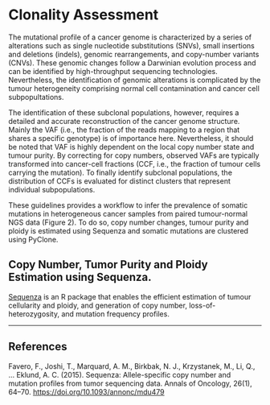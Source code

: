 # Clonality Assessment

The mutational profile of a cancer genome is characterized by a series of alterations such as single nucleotide substitutions (SNVs), small insertions and deletions (indels), genomic rearrangements, and copy-number variants (CNVs). These genomic changes follow a Darwinian evolution process and can be identified by high-throughput sequencing technologies. Nevertheless, the identification of genomic alterations is complicated by the tumour heterogeneity comprising normal cell contamination and cancer cell subpopultations.  

The identification of these subclonal populations, however, requires a detailed and accurate reconstruction of the cancer genome structure. Mainly the VAF (i.e., the fraction of the reads mapping to a region that shares a specific genotype) is of importance here. Nevertheless, it should be noted that VAF is highly dependent on the local copy number state and tumour purity. By correcting for copy numbers, observed VAFs are typically transformed into cancer-cell fractions (CCF, i.e., the fraction of tumour cells carrying the mutation). To finally identify subclonal populations, the distribution of CCFs is evaluated for distinct clusters that represent individual subpopulations.  

These guidelines provides a workflow to infer the prevalence of somatic mutations in heterogeneous cancer samples from paired tumour-normal NGS data (Figure 2). To do so, copy number changes, tumour purity and ploidy is estimated using Sequenza and somatic mutations are clustered using PyClone. 

## Copy Number, Tumor Purity and Ploidy Estimation using Sequenza. 

[Sequenza](https://cran.r-project.org/web/packages/sequenza/vignettes/sequenza.html) is an R package that enables the efficient estimation of tumour cellularity and ploidy, and generation of copy number, loss-of-heterozygosity, and mutation frequency profiles.


---
## References
Favero, F., Joshi, T., Marquard, A. M., Birkbak, N. J., Krzystanek, M., Li, Q., … Eklund, A. C. (2015). Sequenza: Allele-specific copy number and mutation profiles from tumor sequencing data. Annals of Oncology, 26(1), 64–70. https://doi.org/10.1093/annonc/mdu479
